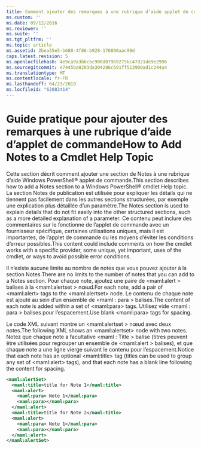 ```yaml
---
title: Comment ajouter des remarques à une rubrique d’aide applet de commande | Microsoft Docs
ms.custom: ''
ms.date: 09/12/2016
ms.reviewer: ''
ms.suite: ''
ms.tgt_pltfrm: ''
ms.topic: article
ms.assetid: 2bea35e5-b680-4f86-b928-176890aac99d
caps.latest.revision: 5
ms.openlocfilehash: 4e9ca9a3bbcbc900d079b9275bc47d21de9e2996
ms.sourcegitcommit: e7445ba8203da304286c591ff513900ad1c244a4
ms.translationtype: MT
ms.contentlocale: fr-FR
ms.lasthandoff: 04/23/2019
ms.locfileid: "62083414"
---
```

# <a name="how-to-add-notes-to-a-cmdlet-help-topic"></a><span data-ttu-id="8436f-102">Guide pratique pour ajouter des remarques à une rubrique d’aide d’applet de commande</span><span class="sxs-lookup"><span data-stu-id="8436f-102">How to Add Notes to a Cmdlet Help Topic</span></span>

<span data-ttu-id="8436f-103">Cette section décrit comment ajouter une section de Notes à une rubrique d’aide Windows PowerShell® applet de commande.</span><span class="sxs-lookup"><span data-stu-id="8436f-103">This section describes how to add a Notes section to a Windows PowerShell® cmdlet Help topic.</span></span> <span data-ttu-id="8436f-104">La section Notes de publication est utilisée pour expliquer les détails qui ne tiennent pas facilement dans les autres sections structurées, par exemple une explication plus détaillée d’un paramètre.</span><span class="sxs-lookup"><span data-stu-id="8436f-104">The Notes section is used to explain details that do not fit easily into the other structured sections, such as a more detailed explanation of a parameter.</span></span> <span data-ttu-id="8436f-105">Ce contenu peut inclure des commentaires sur le fonctionne de l’applet de commande avec un fournisseur spécifique, certaines utilisations uniques, mais il est importantes, de l’applet de commande ou les moyens d’éviter les conditions d’erreur possibles.</span><span class="sxs-lookup"><span data-stu-id="8436f-105">This content could include comments on how the cmdlet works with a specific provider, some unique, yet important, uses of the cmdlet, or ways to avoid possible error conditions.</span></span>

<span data-ttu-id="8436f-106">Il n’existe aucune limite au nombre de notes que vous pouvez ajouter à la section Notes.</span><span class="sxs-lookup"><span data-stu-id="8436f-106">There are no limits to the number of notes that you can add to a Notes section.</span></span> <span data-ttu-id="8436f-107">Pour chaque note, ajoutez une paire de \<maml:alert > balises à la \<maml:alertset > nœud.</span><span class="sxs-lookup"><span data-stu-id="8436f-107">For each note, add a pair of \<maml:alert> tags to the \<maml:alertset> node.</span></span> <span data-ttu-id="8436f-108">Le contenu de chaque note est ajouté au sein d’un ensemble de \<maml : para > balises.</span><span class="sxs-lookup"><span data-stu-id="8436f-108">The content of each note is added within a set of \<maml:para> tags.</span></span> <span data-ttu-id="8436f-109">Utilisez vide \<maml : para > balises pour l’espacement.</span><span class="sxs-lookup"><span data-stu-id="8436f-109">Use blank \<maml:para> tags for spacing.</span></span>

<span data-ttu-id="8436f-110">Le code XML suivant montre un \<maml:alertset > nœud avec deux notes.</span><span class="sxs-lookup"><span data-stu-id="8436f-110">The following XML shows an \<maml:alertset> node with two notes.</span></span> <span data-ttu-id="8436f-111">Notez que chaque note a facultative \<maml : Title > balise (titres peuvent être utilisées pour regrouper un ensemble de \<maml:alert > balises), et que chaque note a une ligne vierge suivant le contenu pour l’espacement.</span><span class="sxs-lookup"><span data-stu-id="8436f-111">Notice that each note has an optional \<maml:title> tag (titles can be used to group any set of \<maml:alert> tags), and that each note has a blank line following the content for spacing.</span></span>

```xml
<maml:alertSet>
  <maml:title>title for Note 1</maml:title>
  <maml:alert>
    <maml:para> Note 1</maml:para>
    <maml:para></maml:para>
  </maml:alert>
  <maml:title>title for Note 2</maml:title>
  <maml:alert>
    <maml:para> Note 1</maml:para>
    <maml:para></maml:para>
  </maml:alert>
</maml:alertSet>
```



